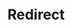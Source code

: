 ﻿---
layout: src/layouts/Redirect.astro
title: Redirect
redirect: https://octopus.com/docs/octopus-rest-api/examples/deployment-targets/register-polling-tentacle
pubDate:  2023-01-01
navSearch: false
navSitemap: false
navMenu: false
---

